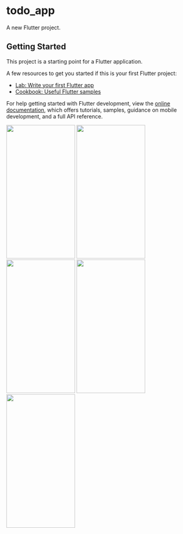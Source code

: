# todo_app

A new Flutter project.

## Getting Started

This project is a starting point for a Flutter application.

A few resources to get you started if this is your first Flutter project:

- [Lab: Write your first Flutter app](https://docs.flutter.dev/get-started/codelab)
- [Cookbook: Useful Flutter samples](https://docs.flutter.dev/cookbook)

For help getting started with Flutter development, view the
[online documentation](https://docs.flutter.dev/), which offers tutorials,
samples, guidance on mobile development, and a full API reference.
<p>
  <img src = "https://github.com/Janak67/todo_app/assets/141834407/30082dd6-ac8b-4b1f-9115-48548d74a3ca" height = "350" width = "180">
  <img src = "https://github.com/Janak67/todo_app/assets/141834407/ba823f15-f1bb-4693-8685-e1d9b06309b4" height = "350" width = "180">
  <img src = "https://github.com/Janak67/todo_app/assets/141834407/bc7922ce-86cd-43d2-977d-3e7e73e15aea" height = "350" width = "180">
  <img src = "https://github.com/Janak67/todo_app/assets/141834407/6e90b7e4-9eac-4509-8738-49a1c6628996" height = "350" width = "180">
  <img src = "https://github.com/Janak67/todo_app/assets/141834407/f794a2b5-304a-4f8b-a428-0679628eec72" height = "350" width = "180">
</p>

